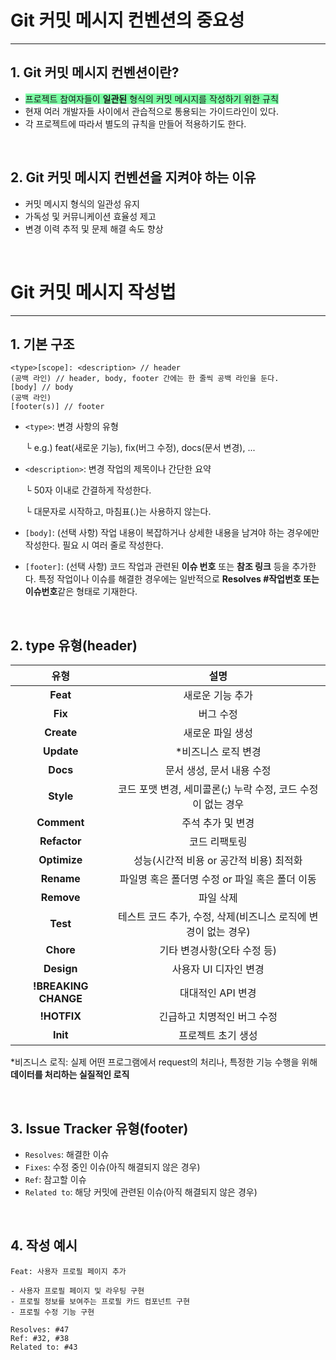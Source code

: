 # Git 커밋 메시지 컨벤션의 중요성

***

## 1. Git 커밋 메시지 컨벤션이란?

- <span style="background-color: #7cffa4">프로젝트 참여자들이 <strong>일관된</strong> 형식의 커밋 메시지를 작성하기 위한 규칙</span>
- 현재 여러 개발자들 사이에서 관습적으로 통용되는 가이드라인이 있다.
- 각 프로젝트에 따라서 별도의 규칙을 만들어 적용하기도 한다.

<br>

## 2. Git 커밋 메시지 컨벤션을 지켜야 하는 이유

- 커밋 메시지 형식의 일관성 유지
- 가독성 및 커뮤니케이션 효율성 제고
- 변경 이력 추적 및 문제 해결 속도 향상

<br>

# Git 커밋 메시지 작성법

***

## 1. 기본 구조

```
<type>[scope]: <description> // header
(공백 라인) // header, body, footer 간에는 한 줄씩 공백 라인을 둔다. 
[body] // body
(공백 라인)
[footer(s)] // footer
```

- `<type>`: 변경 사항의 유형

  └ e.g.) feat(새로운 기능), fix(버그 수정), docs(문서 변경), ... 

- `<description>`: 변경 작업의 제목이나 간단한 요약

  └ 50자 이내로 간결하게 작성한다.

  └ 대문자로 시작하고, 마침표(.)는 사용하지 않는다.

- `[body]`: (선택 사항) 작업 내용이 복잡하거나 상세한 내용을 남겨야 하는 경우에만 작성한다. 필요 시 여러 줄로 작성한다.

- `[footer]`: (선택 사항) 코드 작업과 관련된 **이슈 번호** 또는 **참조 링크** 등을 추가한다. 특정 작업이나 이슈를 해결한 경우에는 일반적으로 **Resolves #작업번호 또는 이슈번호**같은 형태로 기재한다.

<br>

## 2. type 유형(header)

|         유형         |                             설명                             |
| :------------------: | :----------------------------------------------------------: |
|       **Feat**       |                       새로운 기능 추가                       |
|       **Fix**        |                          버그 수정                           |
|      **Create**      |                       새로운 파일 생성                       |
|      **Update**      |                     *비즈니스 로직 변경                      |
|       **Docs**       |                  문서 생성, 문서 내용 수정                   |
|      **Style**       | 코드 포맷 변경, 세미콜론(;) 누락 수정, 코드 수정이 없는 경우 |
|     **Comment**      |                      주석 추가 및 변경                       |
|     **Refactor**     |                        코드 리팩토링                         |
|     **Optimize**     |           성능(시간적 비용 or 공간적 비용) 최적화            |
|      **Rename**      |        파일명 혹은 폴더명 수정 or 파일 혹은 폴더 이동        |
|      **Remove**      |                          파일 삭제                           |
|       **Test**       | 테스트 코드 추가, 수정, 삭제(비즈니스 로직에 변경이 없는 경우) |
|      **Chore**       |                 기타 변경사항(오타 수정 등)                  |
|      **Design**      |                    사용자 UI 디자인 변경                     |
| **!BREAKING CHANGE** |                      대대적인 API 변경                       |
|     **!HOTFIX**      |                 긴급하고 치명적인 버그 수정                  |
|       **Init**       |                      프로젝트 초기 생성                      |

*비즈니스 로직: 실제 어떤 프로그램에서 request의 처리나, 특정한 기능 수행을 위해 **데이터를 처리하는 실질적인 로직**



<br>

## 3. Issue Tracker 유형(footer)

- `Resolves`: 해결한 이슈
- `Fixes`: 수정 중인 이슈(아직 해결되지 않은 경우)
- `Ref`: 참고할 이슈
- `Related to`: 해당 커밋에 관련된 이슈(아직 해결되지 않은 경우)

<br>

## 4. 작성 예시

```
Feat: 사용자 프로필 페이지 추가

- 사용자 프로필 페이지 및 라우팅 구현
- 프로필 정보를 보여주는 프로필 카드 컴포넌트 구현
- 프로필 수정 기능 구현

Resolves: #47
Ref: #32, #38
Related to: #43
```
